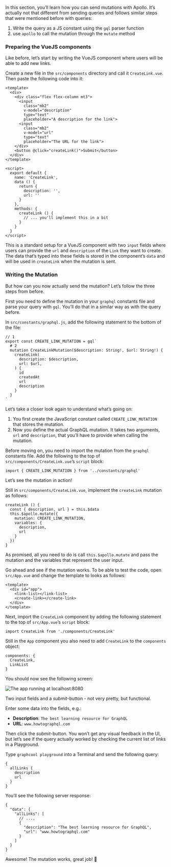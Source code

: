 In this section, you’ll learn how you can send mutations with Apollo. It’s actually not that different from sending queries and follows similar steps that were mentioned before with queries:

1.  Write the query as a JS constant using the `gql` parser function
2.  use `apollo` to call the mutation through the `mutate` method

### Preparing the VueJS components

Like before, let’s start by writing the VueJS component where users will be able to add new links.

Create a new file in the `src/components` directory and call it `CreateLink.vue`. Then paste the following code into it:

    <template>
      <div>
        <div class="flex flex-column mt3">
          <input
            class="mb2"
            v-model="description"
            type="text"
            placeholder="A description for the link">
          <input
            class="mb2"
            v-model="url"
            type="text"
            placeholder="The URL for the link">
        </div>
        <button @click="createLink()">Submit</button>
      </div>
    </template>

    <script>
      export default {
        name: 'CreateLink',
        data () {
          return {
            description: '',
            url: ''
          }
        },
        methods: {
          createLink () {
            // ... you'll implement this in a bit
          }
        }
      }
    </script>

This is a standard setup for a VueJS component with two `input` fields where users can provide the `url` and `description` of the `Link` they want to create. The data that’s typed into these fields is stored in the component’s `data` and will be used in `createLink` when the mutation is sent.

### Writing the Mutation

But how can you now actually send the mutation? Let’s follow the three steps from before.

First you need to define the mutation in your `graphql` constants file and parse your query with `gql`. You’ll do that in a similar way as with the query before.

In `src/constants/graphql.js`, add the following statement to the bottom of the file:

    // 1
    export const CREATE_LINK_MUTATION = gql`
      # 2
      mutation CreateLinkMutation($description: String!, $url: String!) {
        createLink(
          description: $description,
          url: $url,
        ) {
          id
          createdAt
          url
          description
        }
      }
    `

Let’s take a closer look again to understand what’s going on:

1.  You first create the JavaScript constant called `CREATE_LINK_MUTATION` that stores the mutation.
2.  Now you define the actual GraphQL mutation. It takes two arguments, `url` and `description`, that you’ll have to provide when calling the mutation.

Before moving on, you need to import the mutation from the `graphql` constants file. Add the following to the top of `src/components/CreateLink.vue`’s `script` block:

    import { CREATE_LINK_MUTATION } from '../constants/graphql'

Let’s see the mutation in action!

Still in `src/components/CreateLink.vue`, implement the `createLink` mutation as follows:

    createLink () {
      const { description, url } = this.$data
      this.$apollo.mutate({
        mutation: CREATE_LINK_MUTATION,
        variables: {
          description,
          url
        }
      })
    }

As promised, all you need to do is call `this.$apollo.mutate` and pass the mutation and the variables that represent the user input.

Go ahead and see if the mutation works. To be able to test the code, open `src/App.vue` and change the template to looks as follows:

    <template>
      <div id="app">
        <link-list></link-list>
        <create-link></create-link>
      </div>
    </template>

Next, import the `CreateLink` component by adding the following statement to the top of `src/App.vue`’s `script` block:

    import CreateLink from './components/CreateLink'

Still in the `App` component you also need to add `CreateLink` to the `components` object:

    components: {
      CreateLink,
      LinkList
    }

You should now see the following screen:

![The app running at localhost:8080](http://imgur.com/KXMe1MG.png)

Two input fields and a *submit*-button - not very pretty, but functional.

Enter some data into the fields, e.g.:

-   **Description**: `The best learning resource for GraphQL`
-   **URL**: `www.howtographql.com`

Then click the *submit*-button. You won’t get any visual feedback in the UI, but let’s see if the query actually worked by checking the current list of links in a Playground.

Type `graphcool playground` into a Terminal and send the following query:

    {
      allLinks {
        description
        url
      }
    }

You’ll see the following server response:

    {
      "data": {
        "allLinks": [
          // ...,
          {
            "description": "The best learning resource for GraphQL",
            "url": "www.howtographql.com"
          }
        ]
      }
    }

Awesome! The mutation works, great job! 💪
